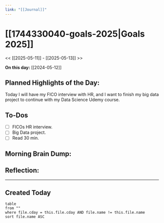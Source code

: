```yaml
---
link: "[[Journal]]"
---
```

# [[1744330040-goals-2025|Goals 2025]]
<< [[2025-05-11]] - [[2025-05-13]] >>

**On this day:** [[2024-05-12]]
## Planned Highlights of the Day:
Today I will have my FICO interview with HR, and I want to finish my big data project to continue with my Data Science Udemy course.
## To-Dos
- [ ] FICOs HR interview.
- [ ] Big Data project.
- [ ] Read 30 min.
## Morning Brain Dump:

## Reflection:

---
## Created Today
```dataview
table
from ""
where file.cday = this.file.cday AND file.name != this.file.name
sort file.name ASC
```

